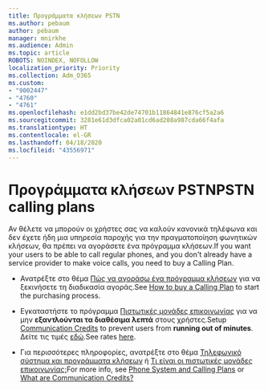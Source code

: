 ```yaml
---
title: Προγράμματα κλήσεων PSTN
ms.author: pebaum
author: pebaum
manager: mnirkhe
ms.audience: Admin
ms.topic: article
ROBOTS: NOINDEX, NOFOLLOW
localization_priority: Priority
ms.collection: Adm_O365
ms.custom:
- "9002447"
- "4760"
- "4761"
ms.openlocfilehash: e1dd2bd37be42de74701b11864841e876cf5a2a6
ms.sourcegitcommit: 3281e61d3dfca02a01cd6ad208a987cda66f4afa
ms.translationtype: HT
ms.contentlocale: el-GR
ms.lasthandoff: 04/18/2020
ms.locfileid: "43556971"
---
```

# <a name="pstn-calling-plans"></a><span data-ttu-id="d680d-102">Προγράμματα κλήσεων PSTN</span><span class="sxs-lookup"><span data-stu-id="d680d-102">PSTN calling plans</span></span>

<span data-ttu-id="d680d-103">Αν θέλετε να μπορούν οι χρήστες σας να καλούν κανονικά τηλέφωνα και δεν έχετε ήδη μια υπηρεσία παροχής για την πραγματοποίηση φωνητικών κλήσεων, θα πρέπει να αγοράσετε ένα πρόγραμμα κλήσεων.</span><span class="sxs-lookup"><span data-stu-id="d680d-103">If you want your users to be able to call regular phones, and you don't already have a service provider to make voice calls, you need to buy a Calling Plan.</span></span>

- <span data-ttu-id="d680d-104">Ανατρέξτε στο θέμα [Πώς να αγοράσω ένα πρόγραμμα κλήσεων](https://docs.microsoft.com/MicrosoftTeams/calling-plans-for-office-365) για να ξεκινήσετε τη διαδικασία αγοράς.</span><span class="sxs-lookup"><span data-stu-id="d680d-104">See [How to buy a Calling Plan](https://docs.microsoft.com/MicrosoftTeams/calling-plans-for-office-365) to start the purchasing process.</span></span>

- <span data-ttu-id="d680d-105">Εγκαταστήστε το πρόγραμμα [Πιστωτικές μονάδες επικοινωνίας](https://docs.microsoft.com/microsoftteams/set-up-communications-credits-for-your-organization) για να μην **εξαντλούνται τα διαθέσιμα λεπτά** στους χρήστες.</span><span class="sxs-lookup"><span data-stu-id="d680d-105">Setup [Communication Credits](https://docs.microsoft.com/microsoftteams/set-up-communications-credits-for-your-organization) to prevent users from **running out of minutes**.</span></span> <span data-ttu-id="d680d-106">Δείτε τις τιμές [εδώ](https://products.office.com/microsoft-teams/voice-calling).</span><span class="sxs-lookup"><span data-stu-id="d680d-106">See rates [here](https://products.office.com/microsoft-teams/voice-calling).</span></span> 

- <span data-ttu-id="d680d-107">Για περισσότερες πληροφορίες, ανατρέξτε στο θέμα [Τηλεφωνικό σύστημα και προγράμματα κλήσεων](https://docs.microsoft.com/MicrosoftTeams/calling-plan-landing-page) ή [Τι είναι οι πιστωτικές μονάδες επικοινωνίας;](https://docs.microsoft.com/microsoftteams/what-are-communications-credits)</span><span class="sxs-lookup"><span data-stu-id="d680d-107">For more info, see [Phone System and Calling Plans](https://docs.microsoft.com/MicrosoftTeams/calling-plan-landing-page) or [What are Communication Credits?](https://docs.microsoft.com/microsoftteams/what-are-communications-credits)</span></span>
